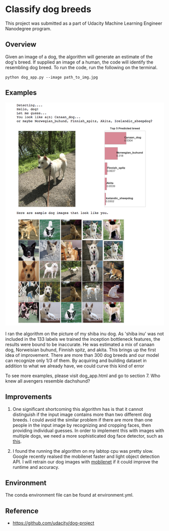 # Classify dog breeds
This project was submitted as a part of Udacity Machine Learning Engineer Nanodegree program. 

## Overview
Given an image of a dog, the algorithm will generate an estimate of the dog's breed. 
If supplied an image of a human, the code will identify the resembling dog breed.
To run the code, run the following on the terminal. 

```
python dog_app.py --image path_to_img.jpg
```



## Examples
![Alt text](https://github.com/JennyLeeStat/Guess_dog_breed/blob/master/images/rei_res.png)

I ran the algorithm on the picture of my shiba inu dog. As 'shiba inu' was not included in the 133 labels we trained 
the inception bottleneck features, the results were bound to be inaccurate. 
He was estimated a mix of canaan dog, Norweisian buhund, Finnish spitz, and akita. This brings up the first idea of improvement. 
There are more than 300 dog breeds and our model can recognize only 1/3 of them. 
By acquiring and building dataset in addition to what we already have, we could curve this kind of error

To see more examples, please visit dog_app.html and go to section 7. Who knew all avengers resemble dachshund?

## Improvements


1. One significant shortcoming this algorithm has is that 
it cannot distinguish if the input image contains more than two different dog breeds. 
I could avoid the similar problem if there are more than one people in the input image by recognizing and cropping faces,
 then providing individual guesses. 
 In order to implement this with images with multiple dogs, we need a more sophisticated dog face detector, 
 such as [this](http://blog.dlib.net/2016/10/hipsterize-your-dog-with-deep-learning.html).

2. I found the running the algorithm on my labtop cpu was pretty slow. 
Google recently realsed the mobilenet faster and light object detection API. 
I will retrain our dog images with [mobilenet](https://research.googleblog.com/2017/06/mobilenets-open-source-models-for.html) 
if it could improve the runtime and accuracy.


## Environment
The conda environment file can be found at environment.yml. 


## Reference
- https://github.com/udacity/dog-project

